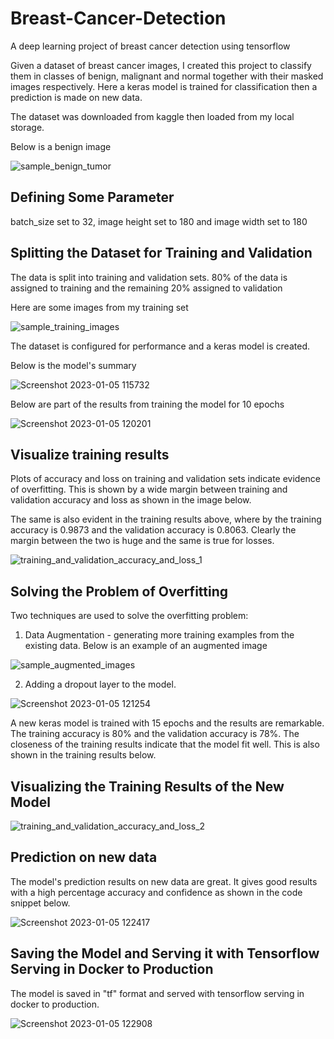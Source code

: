 # Breast-Cancer-Detection
A deep learning project of breast cancer detection using tensorflow


Given a dataset of breast cancer images, I created this project to classify them in classes of benign, malignant and normal together with their masked images respectively.
Here a keras model is trained for classification then a prediction is made on new data.

The dataset was downloaded from kaggle then loaded from my local storage.

Below is a benign image

![sample_benign_tumor](https://user-images.githubusercontent.com/78556152/210738678-258b9e33-9091-47df-8415-230c45734417.png)

## Defining Some Parameter

batch_size set to 32, 
image height set to 180 and 
image width set to 180 

## Splitting the Dataset for Training and Validation

The data is split into training and validation sets. 80% of the data is assigned to training and the remaining 20% assigned to validation

Here are some images from my training set

![sample_training_images](https://user-images.githubusercontent.com/78556152/210739786-b4122950-a5c4-4f60-a7c2-913df343a9df.png)


The dataset is configured for performance and a keras model is created.

Below is the model's summary

![Screenshot 2023-01-05 115732](https://user-images.githubusercontent.com/78556152/210740926-f963cf36-184d-401b-b5d7-10018d634221.png)

Below are part of the results from training the model for 10 epochs

![Screenshot 2023-01-05 120201](https://user-images.githubusercontent.com/78556152/210741663-b52a4b43-021d-4d6c-9952-677ee5bd4bee.png)

## Visualize training results

Plots of accuracy and loss on training and validation sets indicate evidence of overfitting. This is shown by a wide margin between training and validation accuracy and loss as shown in the image below. 

The same is also evident in the training results above, where by the training accuracy is 0.9873 and the validation accuracy is 0.8063. Clearly the margin between the two is huge and the same is true for losses. 

![training_and_validation_accuracy_and_loss_1](https://user-images.githubusercontent.com/78556152/210742587-adeaa7c1-0576-4d07-891d-638565370e9d.png)


## Solving the Problem of Overfitting

Two techniques are used to solve the overfitting problem:

1. Data Augmentation - generating more training examples from the existing data. Below is an example of an augmented image

![sample_augmented_images](https://user-images.githubusercontent.com/78556152/210743280-92a1b024-ad29-4bac-bc07-55125e243a92.png)

2. Adding a dropout layer to the model.

![Screenshot 2023-01-05 121254](https://user-images.githubusercontent.com/78556152/210743834-9234c2c0-8252-46b8-a519-9ded165aa05f.png)


A new keras model is trained with 15 epochs and the results are remarkable. The training accuracy is 80% and the validation accuracy is 78%. The closeness of the training results indicate that the model fit well. This is also shown in the training results below.

## Visualizing the Training Results of the New Model

![training_and_validation_accuracy_and_loss_2](https://user-images.githubusercontent.com/78556152/210744936-68980afa-25ea-45d8-a584-67d49918c45c.png)


## Prediction on new data

The model's prediction results on new data are great. It gives good results with a high percentage accuracy and confidence as shown in the code snippet below.

![Screenshot 2023-01-05 122417](https://user-images.githubusercontent.com/78556152/210746068-4cfff8b7-954b-4827-9c3f-66867ff40895.png)


## Saving the Model and Serving it with Tensorflow Serving in Docker to Production
The model is saved in "tf" format and served with tensorflow serving in docker to production.

![Screenshot 2023-01-05 122908](https://user-images.githubusercontent.com/78556152/210747081-0ea536d2-0567-45ab-ae7c-8035b8fd8ffb.png)
